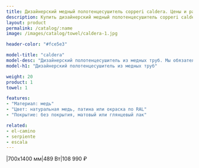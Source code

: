 ```yaml
---
title: Дизайнерский медный полотенцесушитель copperi caldera. Цены и размеры.
description: Купить дизайнерский медный полотенцесушитель copperi caldera в Москве по цене производителя.
layout: product
permalink: /catalog/:name
image: /images/catalog/towel/caldera-1.jpg

header-color: "#fce5e3"

model-title: "caldera"
model-desc: "Дизайнерский полотенцесушитель из медных труб. Мы обязательно когда-нибудь придумаем крутое описание для этой модели, но сейчас совсем не до того. Посмотрите пока на картинки, всё и так понятно. А если не понятно, позвоните нам и мы всё расскажем. Или напишите, если не любите звонить."
model-h1: "Дизайнерский полотенцесушитель из медных труб"

weight: 20
product: 1
towel: 1

features:
- "Материал: медь"
- "Цвет: натуральная медь, патина или окраска по RAL"
- "Покрытие: без покрытия, матовый или глянцевый лак"

related:
- el-camino
- serpiente
- escala
---
```

|700x1400 мм|489 Вт|108 990 ₽